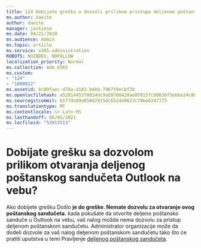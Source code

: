 ```yaml
---
title: 124 Dobijate grešku u dozvoli prilikom pristupa deljenom poštanskom sandučetu u programu OWA?
ms.author: daeite
author: daeite
manager: jackiesm
ms.date: 04/21/2020
ms.audience: Admin
ms.topic: article
ms.service: o365-administration
ROBOTS: NOINDEX, NOFOLLOW
localization_priority: Normal
ms.collection: Adm_O365
ms.custom:
- "124"
- "1600022"
ms.assetid: bc09faec-d78a-4103-b4bb-7967f0ecbf3b
ms.openlocfilehash: a5281445378814dc9a50760420ae05815fc90836f5e66a14c00993afbb1921d7
ms.sourcegitcommit: b5f7da89a650d2915dc652449623c78be6247175
ms.translationtype: MT
ms.contentlocale: sr-Latn-RS
ms.lasthandoff: 08/05/2021
ms.locfileid: "53913513"
---
```

# <a name="getting-a-permission-error-when-opening-a-shared-mailbox-in-outlook-on-the-web"></a>Dobijate grešku sa dozvolom prilikom otvaranja deljenog poštanskog sandučeta Outlook na vebu?

Ako dobijete grešku Došlo **je do greške. Nemate dozvolu za otvaranje ovog poštanskog sandučeta.** kada pokušate da otvorite deljeno poštansko sanduče u Outlook na vebu, vaš nalog možda nema dozvolu za pristup deljenom poštanskom sandučetu. Administrator organizacije može da dodeli dozvole za vaš nalog deljenom poštanskom sandučetu tako što će pratiti uputstva u temi Pravljenje [deljenog poštanskog sandučeta](https://docs.microsoft.com/microsoft-365/admin/email/create-a-shared-mailbox).
  